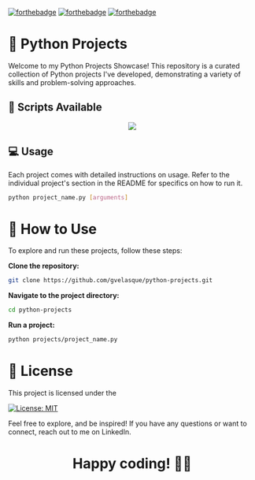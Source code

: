 [![forthebadge](https://forthebadge.com/images/badges/built-by-developers.svg)](https://forthebadge.com)
[![forthebadge](https://forthebadge.com/images/badges/built-with-love.svg)](https://forthebadge.com)
[![forthebadge](https://forthebadge.com/images/badges/made-with-python.svg)](https://forthebadge.com)

# 🐍 Python Projects

Welcome to my Python Projects Showcase! This repository is a curated collection of Python projects I've developed, demonstrating a variety of skills and problem-solving approaches.

## 📃 Scripts Available

<p align="center">
  <a href="https://github.com/gvelasque/python-projects/blob/main/SCRIPTS.md">
    <img src="https://forthebadge.com/images/badges/check-it-out.svg">
  </a>
</p>

<!--
## 📜 Projects
### 1. [Project Name 1](./projects/project_name_1.py)
   - **Description:** Brief description of what this project accomplishes.
   - **Features:**
     - [ ] Feature 1
     - [ ] Feature 2
     - [ ] ...

   - **Usage:**
     ```bash
     python projects/project_name_1.py
     ```
     
### 2. [Project Name 2](./projects/project_name_2.py)
   - **Description:** Brief description of what this project accomplishes.
   - **Features:**
     - [ ] Feature 1
     - [ ] Feature 2
     - [ ] ...

   - **Usage:**
     ```bash
     python projects/project_name_2.py
     ```
-->

<!-- Add more projects as needed -->

## 💻 Usage

Each project comes with detailed instructions on usage. Refer to the individual project's section in the README for specifics on how to run it.

```bash
python project_name.py [arguments]
```

# 🚀 How to Use

To explore and run these projects, follow these steps:

**Clone the repository:**

```bash
git clone https://github.com/gvelasque/python-projects.git
```

**Navigate to the project directory:**

```bash
cd python-projects
```

**Run a project:**

```bash
python projects/project_name.py
```

# 📄 License

This project is licensed under the 

[![License: MIT](https://img.shields.io/badge/License-MIT-yellow.svg)](https://opensource.org/licenses/MIT)

Feel free to explore, and be inspired! If you have any questions or want to connect, reach out to me on LinkedIn.

# <p align="center">Happy coding! 👨‍💻</p>


